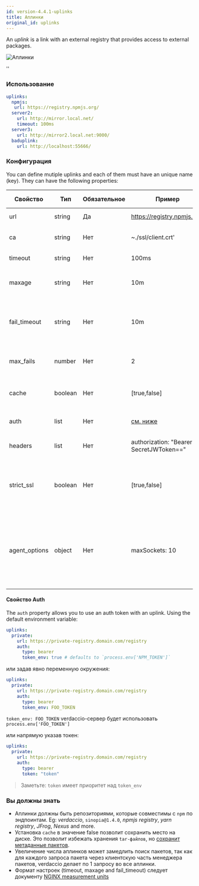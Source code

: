 ```yaml
---
id: version-4.4.1-uplinks
title: Аплинки
original_id: uplinks
---
```


An *uplink* is a link with an external registry that provides access to external packages.

![Аплинки](https://user-images.githubusercontent.com/558752/52976233-fb0e3980-33c8-11e9-8eea-5415e6018144.png)

<div id="codefund">''</div>

### Использование

```yaml
uplinks:
  npmjs:
   url: https://registry.npmjs.org/
  server2:
    url: http://mirror.local.net/
    timeout: 100ms
  server3:
    url: http://mirror2.local.net:9000/
  baduplink:
    url: http://localhost:55666/
```
### Конфигурация

You can define mutiple uplinks and each of them must have an unique name (key). They can have the following properties:

| Свойство      | Тип     | Обязательное | Пример                                  | Поддержка | Описание                                                                                                                                                                 | По умолчанию |
| ------------- | ------- | ------------ | --------------------------------------- | --------- | ------------------------------------------------------------------------------------------------------------------------------------------------------------------------ | ------------ |
| url           | string  | Да           | https://registry.npmjs.org/             | все       | URL репозитория                                                                                                                                                          | npmjs        |
| ca            | string  | Нет          | ~./ssl/client.crt'                      | все       | путь к сертификату SSL                                                                                                                                                   | нет значения |
| timeout       | string  | Нет          | 100ms                                   | все       | таймаут для запроса                                                                                                                                                      | 30s          |
| maxage        | string  | Нет          | 10m                                     | все       | временный порог валидности кэша                                                                                                                                          | 2m           |
| fail_timeout  | string  | Нет          | 10m                                     | все       | время, через которое непрошедший запрос считается неудачным                                                                                                              | 5m           |
| max_fails     | number  | Нет          | 2                                       | все       | максимальное количество недачных запросов                                                                                                                                | 2            |
| cache         | boolean | Нет          | [true,false]                            | >= 2.1    | кэшировать tar-файлы пакетов или нет                                                                                                                                     | true         |
| auth          | list    | Нет          | [см. ниже](uplinks.md#auth-property)    | >= 2.5    | хедер 'Authorization' [больше инфо](http://blog.npmjs.org/post/118393368555/deploying-with-npm-private-modules)                                                          | disabled     |
| headers       | list    | Нет          | authorization: "Bearer SecretJWToken==" | все       | список хедеров для аплинка                                                                                                                                               | disabled     |
| strict_ssl    | boolean | Нет          | [true,false]                            | >= 3.0    | если true, то SSL сертификат будет проверяться на валидность.                                                                                                            | true         |
| agent_options | object  | Нет          | maxSockets: 10                          | >= 4.0.2  | options for the HTTP or HTTPS Agent responsible for managing uplink connection persistence and reuse [more info](https://nodejs.org/api/http.html#http_class_http_agent) | нет значения |

#### Свойство Auth

The `auth` property allows you to use an auth token with an uplink. Using the default environment variable:

```yaml
uplinks:
  private:
    url: https://private-registry.domain.com/registry
    auth:
      type: bearer
      token_env: true # defaults to `process.env['NPM_TOKEN']`
```

или задав явно переменную окружения:

```yaml
uplinks:
  private:
    url: https://private-registry.domain.com/registry
    auth:
      type: bearer
      token_env: FOO_TOKEN
```

`token_env: FOO_TOKEN` verdaccio-сервер будет использовать `process.env['FOO_TOKEN']`

или напрямую указав токен:

```yaml
uplinks:
  private:
    url: https://private-registry.domain.com/registry
    auth:
      type: bearer
      token: "token"
```

> Заметьте: `token` имеет приоритет над `token_env`

### Вы должны знать

* Аплинки должны быть репозиториями, которые совместимы с `npm` по эндпоинтам. Eg: *verdaccio*, `sinopia@1.4.0`, *npmjs registry*, *yarn registry*, *JFrog*, *Nexus* and more.
* Установка `cache` в значение false позволит сохранить место на диске. Это позволит избежать хранения `tar-файлов`, но [сохранит метаданные пакетов](https://github.com/verdaccio/verdaccio/issues/391).
* Увеличение числа аплинков может замедлить поиск пакетов, так как для каждого запроса пакета через клиентскую часть менеджера пакетов, verdaccio делает по 1 запросу во все аплинки.
* Формат настроек (timeout, maxage and fail_timeout) следует документу [NGINX measurement units](http://nginx.org/en/docs/syntax.html)
